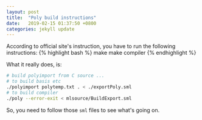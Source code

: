 ```yaml
---
layout: post
title:  "Poly build instructions"
date:   2019-02-15 01:37:50 +0800
categories: jekyll update
---
```

According to official site's instruction, you have to run
the following instructions:
{% highlight bash %}
make
make compiler
{% endhighlight %}

What it really does, is:
```bash
# build polyimport from C source ...
# to build basis etc
./polyimport polytemp.txt . < ./exportPoly.sml
# to build compiler
./poly --error-exit < mlsource/BuildExport.sml
```
So, you need to follow those `sml` files to see what's going on.
